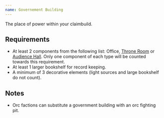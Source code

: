 ```yaml
---
name: Governement Building
---
```


The place of power within your claimbuild.

## Requirements
- At least 2 components from the following list: Office, [Throne Room](/docs/_militaryClaimbuildComponents/throneRoom.md) or [Audience Hall](/docs/_militaryClaimbuildComponents/audienceHall.md). Only one component of each type will be counted towards this requirement.
- At least 1 larger bookshelf for record keeping.
- A minimum of 3 decorative elements (light sources and large bookshelf do not count).

## Notes
- Orc factions can substitute a government building with an orc fighting pit.
